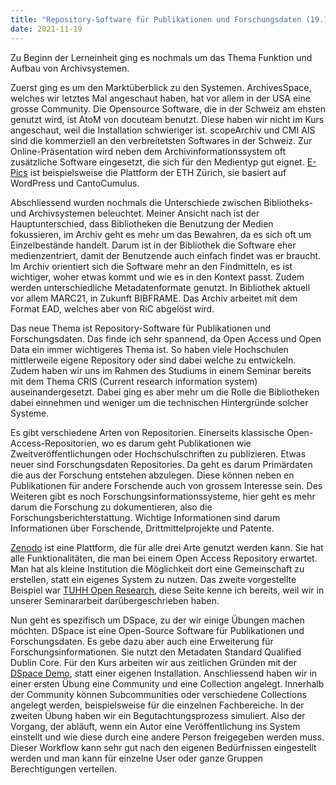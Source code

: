 ```yaml
---
title: "Repository-Software für Publikationen und Forschungsdaten (19.11.2021)"
date: 2021-11-19
---
```

Zu Beginn der Lerneinheit ging es nochmals um das Thema Funktion und Aufbau von Archivsystemen. 

Zuerst ging es um den Marktüberblick zu den Systemen. ArchivesSpace, welches wir letztes Mal angeschaut haben, hat vor allem in der USA eine grosse Community. Die Opensource Software, die in der Schweiz am ehsten genutzt wird, ist AtoM von docuteam benutzt. Diese haben wir nicht im Kurs angeschaut, weil die Installation schwieriger ist. scopeArchiv und CMI AIS sind die kommerziell an den verbreitetsten Softwares in der Schweiz. Zur Online-Präsentation wird neben dem Archivinformationssystem oft zusätzliche Software eingesetzt, die sich für den Medientyp gut eignet. [E-Pics](https://www.e-pics.ethz.ch/de/home/) ist beispielsweise die Plattform der ETH Zürich, sie basiert auf WordPress und CantoCumulus. 

Abschliessend wurden nochmals die Unterschiede zwischen Bibliotheks- und Archivsystemen beleuchtet. Meiner Ansicht nach ist der Hauptunterschied, dass Bibliotheken die Benutzung der Medien fokussieren, im Archiv geht es mehr um das Bewahren, da es sich oft um Einzelbestände handelt. Darum ist in der Bibliothek die Software eher medienzentriert, damit der Benutzende auch einfach findet was er braucht. Im Archiv orientiert sich die Software mehr an den Findmitteln, es ist wichtiger, woher etwas kommt und wie es in den Kontext passt. Zudem werden unterschiedliche Metadatenformate genutzt. In Bibliothek aktuell vor allem MARC21, in Zukunft BIBFRAME. Das Archiv arbeitet mit dem Format EAD, welches aber von RiC abgelöst wird.

Das neue Thema ist Repository-Software für Publikationen und Forschungsdaten. Das finde ich sehr spannend, da Open Access und Open Data ein immer wichtigeres Thema ist. So haben viele Hochschulen mittlerweile eigene Repository oder sind dabei welche zu entwickeln. Zudem haben wir uns im Rahmen des Studiums in einem Seminar bereits mit dem Thema CRIS (Current research information system) auseinandergesetzt. Dabei ging es aber mehr um die Rolle die Bibliotheken dabei einnehmen und weniger um die technischen Hintergründe solcher Systeme.

Es gibt verschiedene Arten von Repositorien. Einerseits klassische Open-Access-Repositorien, wo es darum geht Publikationen wie Zweitveröffentlichungen oder Hochschulschriften zu publizieren. Etwas neuer sind Forschungsdaten Repositories. Da geht es darum Primärdaten die aus der Forschung entstehen abzulegen. Diese können neben en Publikationen für andere Forschende auch von grossem Interesse sein. Des Weiteren gibt es noch Forschungsinformationssysteme, hier geht es mehr darum die Forschung zu dokumentieren, also die Forschungsberichterstattung. Wichtige Informationen sind darum Informationen über Forschende, Drittmittelprojekte und Patente.

[Zenodo](https://zenodo.org/) ist eine Plattform, die für alle drei Arte genutzt werden kann. Sie hat alle Funktionalitäten, die man bei einem Open Access Repository erwartet. Man hat als kleine Institution die Möglichkeit dort eine Gemeinschaft zu erstellen, statt ein eigenes System zu nutzen. Das zweite vorgestellte Beispiel war [TUHH Open Research](https://tore.tuhh.de/), diese Seite kenne ich bereits, weil wir in unserer Seminararbeit darübergeschrieben haben.

Nun geht es spezifisch um DSpace, zu der wir einige Übungen machen möchten. DSpace ist eine Open-Source Software für Publikationen und Forschungsdaten. Es gebe dazu aber auch eine Erweiterung für Forschungsinformationen. Sie nutzt den Metadaten Standard Qualified Dublin Core. Für den Kurs arbeiten wir aus zeitlichen Gründen mit der [DSpace Demo](https://demo.dspace.org/), statt einer eigenen Installation. Anschliessend haben wir in einer ersten Übung eine Community und eine Collection angelegt. Innerhalb der Community können Subcommunities oder verschiedene Collections angelegt werden, beispielsweise für die einzelnen Fachbereiche. In der zweiten Übung haben wir ein Begutachtungsprozess simuliert. Also der Vorgang, der abläuft, wenn ein Autor eine Veröffentlichung ins System einstellt und wie diese durch eine andere Person freigegeben werden muss. Dieser Workflow kann sehr gut nach den eigenen Bedürfnissen eingestellt werden und man kann für einzelne User oder ganze Gruppen Berechtigungen verteilen.
